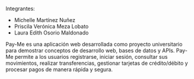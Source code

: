 Integrantes:
- Michelle Martínez Nuñez
- Priscila Verónica Meza Lobato
- Laura Edith Osorio Maldonado

Pay-Me es una aplicación web desarrollada como proyecto universitario para demostrar conceptos de desarrollo web, bases de 
datos y APIs. Pay-Me permite a los usuarios registrarse, iniciar sesión, consultar sus movimientos, realizar transferencias,
gestionar tarjetas de crédito/débito y procesar pagos de manera rápida y segura.


